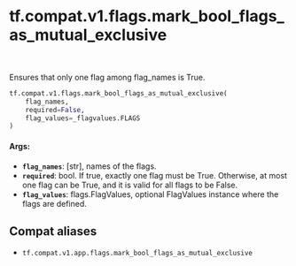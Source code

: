 <div itemscope itemtype="http://developers.google.com/ReferenceObject">
<meta itemprop="name" content="tf.compat.v1.flags.mark_bool_flags_as_mutual_exclusive" />
<meta itemprop="path" content="Stable" />
</div>

# tf.compat.v1.flags.mark_bool_flags_as_mutual_exclusive

<!-- Insert buttons and diff -->

<table class="tfo-notebook-buttons tfo-api" align="left">
</table>



Ensures that only one flag among flag_names is True.

``` python
tf.compat.v1.flags.mark_bool_flags_as_mutual_exclusive(
    flag_names,
    required=False,
    flag_values=_flagvalues.FLAGS
)
```



<!-- Placeholder for "Used in" -->


#### Args:


* <b>`flag_names`</b>: [str], names of the flags.
* <b>`required`</b>: bool. If true, exactly one flag must be True. Otherwise, at most
    one flag can be True, and it is valid for all flags to be False.
* <b>`flag_values`</b>: flags.FlagValues, optional FlagValues instance where the flags
    are defined.

## Compat aliases

* `tf.compat.v1.app.flags.mark_bool_flags_as_mutual_exclusive`

